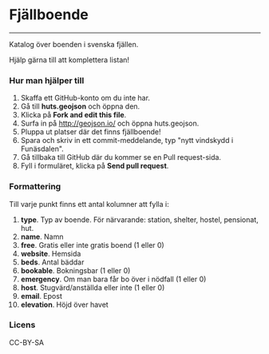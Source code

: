 # Fjällboende
--------------
Katalog över boenden i svenska fjällen.

Hjälp gärna till att komplettera listan!

### Hur man hjälper till

1. Skaffa ett GitHub-konto om du inte har.
2. Gå till __huts.geojson__ och öppna den. 
3. Klicka på __Fork and edit this file__.  
4. Surfa in på http://geojson.io/ och öppna huts.geojson.
5. Pluppa ut platser där det finns fjällboende!
6. Spara och skriv in ett commit-meddelande, typ "nytt vindskydd i Funäsdalen".
7. Gå tillbaka till GitHub där du kommer se en Pull request-sida.  
8. Fyll i formuläret, klicka på __Send pull request__.

### Formattering

Till varje punkt finns ett antal kolumner att fylla i:

1. __type__. Typ av boende. För närvarande: station, shelter, hostel, pensionat, hut.
2. __name__. Namn
3. __free__. Gratis eller inte gratis boend (1 eller 0)
4. __website__. Hemsida
5. __beds__. Antal bäddar
6. __bookable__. Bokningsbar (1 eller 0)
7. __emergency__. Om man bara får bo över i nödfall (1 eller 0)
8. __host__. Stugvärd/anställda eller inte (1 eller 0)
9. __email__. Epost
10. __elevation__. Höjd över havet



### Licens

CC-BY-SA
